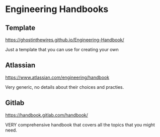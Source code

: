 # Engineering Handbooks

## Template

https://ghostinthewires.github.io/Engineering-Handbook/

Just a template that you can use for creating your own

## Atlassian

https://www.atlassian.com/engineering/handbook

Very generic, no details about their choices and practies.

## Gitlab

https://handbook.gitlab.com/handbook/

VERY comprehensive handbook that covers all the topics that you might need. 

